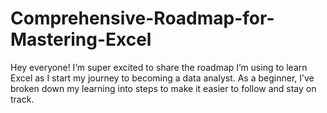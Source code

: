 # Comprehensive-Roadmap-for-Mastering-Excel
Hey everyone!  I’m super excited to share the roadmap I’m using to learn Excel as I start my journey to becoming a data analyst. As a beginner, I’ve broken down my learning into steps to make it easier to follow and stay on track. 
